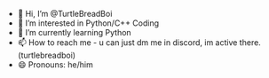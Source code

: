 - 👋 Hi, I’m @TurtleBreadBoi
- 👀 I’m interested in Python/C++ Coding 
- 🌱 I’m currently learning Python
- 📫 How to reach me - u can just dm me in discord, im active there. (turtlebreadboi)
- 😄 Pronouns: he/him

<!---
TurtleBreadBoi/TurtleBreadBoi is a ✨ special ✨ repository because its `README.md` (this file) appears on your GitHub profile.
You can click the Preview link to take a look at your changes.
--->
